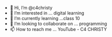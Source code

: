 - 👋 Hi, I’m @c4christy
- 👀 I’m interested in ... digital learning
- 🌱 I’m currently learning ...class 10
- 💞️ I’m looking to collaborate on ... programming
- 📫 How to reach me ... YouTube - C4 CHRISTY

<!---
c4christy/c4christy is a ✨ special ✨ repository because its `README.md` (this file) appears on your GitHub profile.
You can click the Preview link to take a look at your changes.
--->
